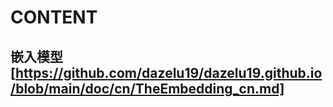# CONTENT
## 嵌入模型[https://github.com/dazelu19/dazelu19.github.io/blob/main/doc/cn/TheEmbedding_cn.md]
